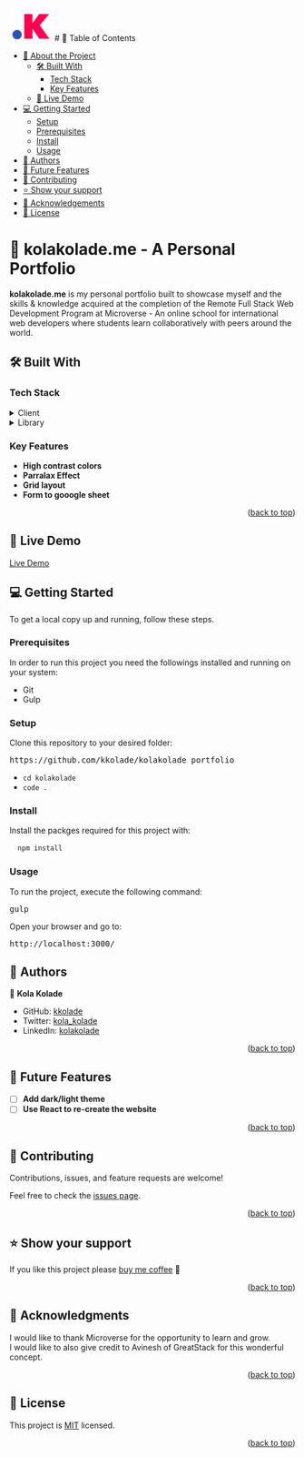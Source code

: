 <!-- TABLE OF CONTENTS -->
<img width="15%" src="./kolakolade_favicon.png ">
# 📗 Table of Contents

- [📖 About the Project](#about-project)
  - [🛠 Built With](#built-with)
    - [Tech Stack](#tech-stack)
    - [Key Features](#key-features)
  - [🚀 Live Demo](#live-demo)
- [💻 Getting Started](#getting-started)
  - [Setup](#setup)
  - [Prerequisites](#prerequisites)
  - [Install](#install)
  - [Usage](#usage)
- [👥 Authors](#authors)
- [🔭 Future Features](#future-features)
- [🤝 Contributing](#contributing)
- [⭐️ Show your support](#support)
- [🙏 Acknowledgements](#acknowledgements)
- [📝 License](#license)

<!-- PROJECT DESCRIPTION -->

# 📖 kolakolade.me - A Personal Portfolio <a name="about-project"></a>

**kolakolade.me** is my personal portfolio built to showcase myself and the skills & knowledge acquired at the completion of the Remote Full Stack Web Development Program at Microverse - An online school for international web developers where students learn collaboratively with peers around the world.

## 🛠 Built With <a name="built-with"></a>

### Tech Stack <a name="tech-stack"></a>

<details>
  <summary>Client</summary>
  <ul>
    <li><a href="https://developer.mozilla.org/en-US/docs/Web/HTML">HTML</a></li>
    <li><a href="https://developer.mozilla.org/en-US/docs/Web/CSS">CSS</a></li>
    <li><a href="https://developer.mozilla.org/en-US/docs/Web/JavaScript">JavaScript</a></li>
  </ul>
</details>
<details>
  <summary>Library</summary>
  <ul>
    <li><a href="https://sass-lang.com/">SASS</a></li>
    <li><a href="https://gulpjs.com/">Gulp</a></li>
    <li><a href="https://fontawesome.com/">Fontawesome</a></li>
  </ul>
</details>

<!-- Features -->

### Key Features <a name="key-features"></a>

- **High contrast colors**
- **Parralax Effect**
- **Grid layout**
- **Form to gooogle sheet**

<p align="right">(<a href="#readme-top">back to top</a>)</p>

<!-- LIVE DEMO -->
## 🚀 Live Demo <a name="live-demo"></a>

<!-- - [Live Demo](co) -->

[Live Demo](https://kkolade.github.io/kolakolade_portfolio/)

<!-- GETTING STARTED -->

## 💻 Getting Started <a name="getting-started"></a>

To get a local copy up and running, follow these steps.

### Prerequisites

In order to run this project you need the followings installed and running on your system:

- Git
- Gulp

<!--
Example command:

```sh
 gem install rails
```
 -->

### Setup

Clone this repository to your desired folder:

<pre>https://github.com/kkolade/kolakolade_portfolio</pre>

- `cd kolakolade`
- `code .` <!-- If you are using VS Code -->
<!--
Example commands:
--->

### Install

Install the packges required for this project with:

```sh
  npm install
```

### Usage

To run the project, execute the following command:

<pre>gulp</pre>

Open your browser and go to:
<pre>http://localhost:3000/</pre>


<!-- AUTHORS -->

## 👥 Authors <a name="authors"></a>

👤 **Kola Kolade**

- GitHub: [kkolade](https://github.com/kkolade)
- Twitter: [kola_kolade](https://twitter.com/kola_kolade)
- LinkedIn: [kolakolade](https://linkedin.com/in/kolakolade)

<p align="right">(<a href="#readme-top">back to top</a>)</p>

<!-- FUTURE FEATURES -->

## 🔭 Future Features <a name="future-features"></a>

- [ ] **Add dark/light theme**
- [ ] **Use React to re-create the website**

<p align="right">(<a href="#readme-top">back to top</a>)</p>

<!-- CONTRIBUTING -->

## 🤝 Contributing <a name="contributing"></a>

Contributions, issues, and feature requests are welcome!

Feel free to check the [issues page](https://github.com/kkolade/blog/issues).

<p align="right">(<a href="#readme-top">back to top</a>)</p>

<!-- SUPPORT -->

## ⭐️ Show your support <a name="support"></a>

If you like this project please [buy me coffee](
<https://www.buymeacoffee.com/kolakolade>) 🥤

<p align="right">(<a href="#readme-top">back to top</a>)</p>

<!-- ACKNOWLEDGEMENTS -->

## 🙏 Acknowledgments <a name="acknowledgements"></a>

I would like to thank Microverse for the opportunity to learn and grow. <br>
I would like to also give credit to Avinesh of GreatStack for this wonderful concept.

<p align="right">(<a href="#readme-top">back to top</a>)</p>

<!-- LICENSE -->

## 📝 License <a name="license"></a>

This project is [MIT](./LICENSE) licensed.

<p align="right">(<a href="#readme-top">back to top</a>)</p>
